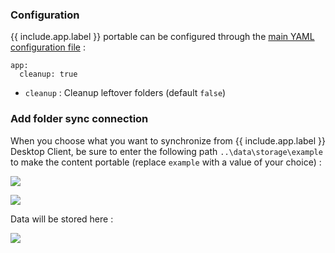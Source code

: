 ### Configuration

{{ include.app.label }} portable can be configured through the [main YAML configuration file](/doc/configuration/) :

<div class="language-yml highlighter-rouge"><div class="highlight"><pre class="highlight"><code>app:
  cleanup: true
</code></pre></div></div>

* `cleanup` : Cleanup leftover folders (default `false`)

### Add folder sync connection

When you choose what you want to synchronize from {{ include.app.label }} Desktop Client, be sure to enter the following path `..\data\storage\example` to make the content portable (replace `example` with a value of your choice) :

![](/img/app/nextcloud/localfolder.png)

![](/img/app/nextcloud/localfolder2.png)

Data will be stored here :

![](/img/app/nextcloud/localfolder3.png)